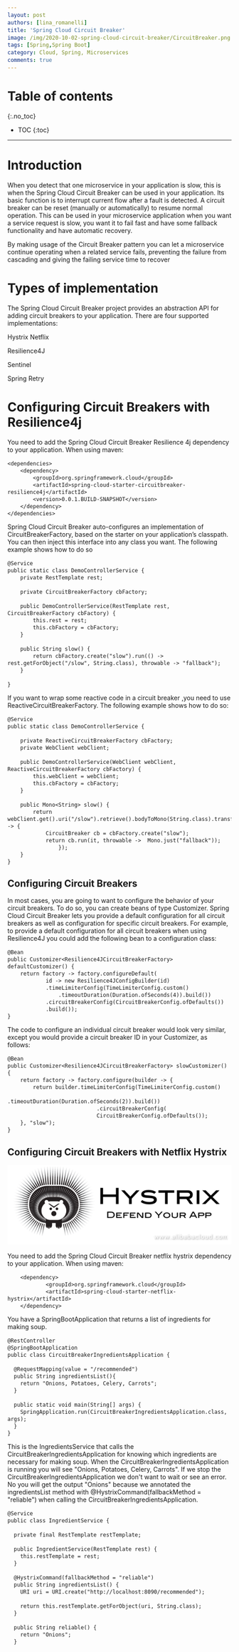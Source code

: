 ```yaml
---
layout: post
authors: [lina_romanelli]
title: 'Spring Cloud Circuit Breaker'
image: /img/2020-10-02-spring-cloud-circuit-breaker/CircuitBreaker.png
tags: [Spring,Spring Boot]
category: Cloud, Spring, Microservices
comments: true
---
```


# Table of contents
{:.no_toc}

- TOC
{:toc}

----

# Introduction
When you detect that one microservice in your application is slow, this is when the Spring Cloud Circuit Breaker can be used in your application.
Its basic function is to interrupt current flow after a fault is detected. A circuit breaker can be reset (manually or automatically)  to resume normal operation.
This can be used in your microservice application when you want a service request is slow, you want it to fail fast and have some fallback functionality and have automatic recovery.
 
By making usage of the Circuit Breaker pattern you can let a microservice continue operating when a related service fails, preventing the failure from cascading and giving the failing service time to recover 

# Types of implementation
The Spring Cloud Circuit Breaker project provides an abstraction API for adding circuit breakers to your application. 
There are four supported implementations: 

Hystrix Netflix 

Resilience4J 

Sentinel 

Spring Retry 

# Configuring Circuit Breakers with Resilience4j
You need to add the Spring Cloud Circuit Breaker Resilience 4j dependency to your application. When using maven: 

```
<dependencies> 
    <dependency> 
        <groupId>org.springframework.cloud</groupId> 
        <artifactId>spring-cloud-starter-circuitbreaker-resilience4j</artifactId> 
        <version>0.0.1.BUILD-SNAPSHOT</version> 
    </dependency> 
</dependencies> 
```

 

Spring Cloud Circuit Breaker auto-configures an implementation of CircuitBreakerFactory, based on the starter on your application’s classpath. You can then inject this interface into any class you want. The following example shows how to do so 

 
```
@Service 
public static class DemoControllerService { 
    private RestTemplate rest; 

    private CircuitBreakerFactory cbFactory;   

    public DemoControllerService(RestTemplate rest, CircuitBreakerFactory cbFactory) { 
        this.rest = rest; 
        this.cbFactory = cbFactory; 
    }   

    public String slow() { 
        return cbFactory.create("slow").run(() -> rest.getForObject("/slow", String.class), throwable -> "fallback"); 
    } 

} 
```
 

If you want to wrap some reactive code in a circuit breaker ,you need to use ReactiveCircuitBreakerFactory. The following example shows how to do so: 

```
@Service 
public static class DemoControllerService { 

    private ReactiveCircuitBreakerFactory cbFactory; 
    private WebClient webClient;   

    public DemoControllerService(WebClient webClient, ReactiveCircuitBreakerFactory cbFactory) { 
        this.webClient = webClient; 
        this.cbFactory = cbFactory; 
    }  

    public Mono<String> slow() { 
        return webClient.get().uri("/slow").retrieve().bodyToMono(String.class).transform(it -> { 
            CircuitBreaker cb = cbFactory.create("slow"); 
            return cb.run(it, throwable ->  Mono.just("fallback")); 
                }); 
    } 
} 
```

## Configuring Circuit Breakers
In most cases, you are going to want to configure the behavior of your circuit breakers. 
To do so, you can create beans of type Customizer. Spring Cloud Circuit Breaker lets you provide a default configuration for all circuit breakers as well as configuration for specific circuit breakers. For example, to provide a default configuration for all circuit breakers when using Resilience4J you could add the following bean to a configuration class: 
```
@Bean 
public Customizer<Resilience4JCircuitBreakerFactory> defaultCustomizer() { 
    return factory -> factory.configureDefault(
            id -> new Resilience4JConfigBuilder(id)
            .timeLimiterConfig(TimeLimiterConfig.custom() 
                .timeoutDuration(Duration.ofSeconds(4)).build()) 
            .circuitBreakerConfig(CircuitBreakerConfig.ofDefaults())
            .build()); 
} 
```

The code to configure an individual circuit breaker would look very similar, except you would provide a circuit breaker ID in your Customizer, as follows: 

```
@Bean 
public Customizer<Resilience4JCircuitBreakerFactory> slowCustomizer() { 
    return factory -> factory.configure(builder -> {
        return builder.timeLimiterConfig(TimeLimiterConfig.custom()
                            .timeoutDuration(Duration.ofSeconds(2)).build()) 
                            .circuitBreakerConfig(
                            CircuitBreakerConfig.ofDefaults()); 
    }, "slow"); 
} 
```

## Configuring Circuit Breakers with Netflix Hystrix
<div style="text-align: center;">
  <img alt="Hystrix" src="/img/2020-10-02-spring-cloud-circuit-breaker/hystrix.png" width="auto" height="auto" class="image fit">
</div>

You need to add the Spring Cloud Circuit Breaker netflix hystrix dependency to your application. When using maven: 

```
    <dependency>
			<groupId>org.springframework.cloud</groupId>
			<artifactId>spring-cloud-starter-netflix-hystrix</artifactId>
	</dependency>
```


You have a SpringBootApplication that returns a list of ingredients for making soup.

```
@RestController
@SpringBootApplication
public class CircuitBreakerIngredientsApplication {

  @RequestMapping(value = "/recommended")
  public String ingredientsList(){
	return "Onions, Potatoes, Celery, Carrots";
  }

  public static void main(String[] args) {
	SpringApplication.run(CircuitBreakerIngredientsApplication.class, args);
  }
}
```
This is the IngredientsService that calls the CircuitBreakerIngredientsApplication for knowing which ingredients 
are necessary for making soup.
When the CircuitBreakerIngredientsApplication is running you will see "Onions, Potatoes, Celery, Carrots".
If we stop the CircuitBreakerIngredientsApplication we don't want to wait or see an error.
No you will get the output "Onions" because we annotated the ingredientsList method 
with @HystrixCommand(fallbackMethod = "reliable") when calling the CircuitBreakerIngredientsApplication.

```
@Service
public class IngredientService {

  private final RestTemplate restTemplate;

  public IngredientService(RestTemplate rest) {
	this.restTemplate = rest;
  }

  @HystrixCommand(fallbackMethod = "reliable")
  public String ingredientsList() {
	URI uri = URI.create("http://localhost:8090/recommended");

	return this.restTemplate.getForObject(uri, String.class);
  }

  public String reliable() {
	return "Onions";
  }
```
